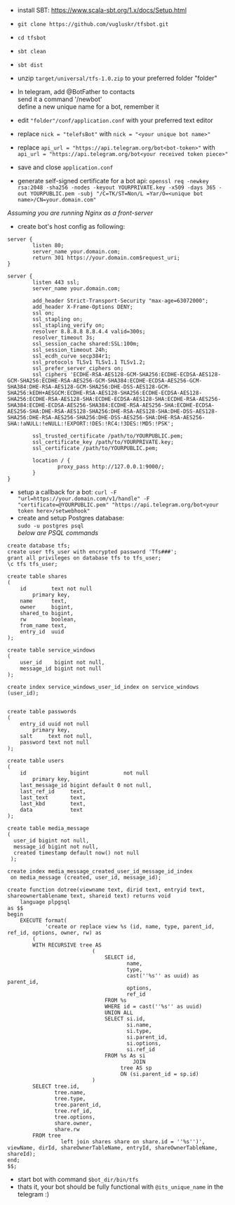 - install SBT: https://www.scala-sbt.org/1.x/docs/Setup.html
- `git clone https://github.com/vugluskr/tfsbot.git`  
- `cd tfsbot`  
- `sbt clean`  
- `sbt dist`  
- unzip `target/universal/tfs-1.0.zip` to your preferred folder "folder"  

- In telegram, add @BotFather to contacts  
send it a command '/newbot'  
define a new unique name for a bot, remember it 

- edit `"folder"/conf/application.conf` with your preferred text editor 
- replace `nick = "telefsBot"` with `nick = "<your unique bot name>"`
- replace `api_url = "https://api.telegram.org/bot<bot-token>"` with `api_url = "https://api.telegram.org/bot<your received token piece>"`
- save and close `application.conf`

- generate self-signed certificate for a bot api: `openssl req -newkey rsa:2048 -sha256 -nodes -keyout YOURPRIVATE.key -x509 -days 365 -out YOURPUBLIC.pem -subj "/C=TK/ST=Non/L
=Yar/O=<unique bot name>/CN=your.domain.com"`

_Assuming you are running Nginx as a front-server_

- create bot's host config as following:
```nginx
server {
        listen 80;
        server_name your.domain.com;
        return 301 https://your.domain.com$request_uri;
}

server {
        listen 443 ssl;
        server_name your.domain.com;

        add_header Strict-Transport-Security "max-age=63072000";
        add_header X-Frame-Options DENY;
        ssl on;
        ssl_stapling on;
        ssl_stapling_verify on;
        resolver 8.8.8.8 8.8.4.4 valid=300s;
        resolver_timeout 3s;
        ssl_session_cache shared:SSL:100m;
        ssl_session_timeout 24h;
        ssl_ecdh_curve secp384r1;
        ssl_protocols TLSv1 TLSv1.1 TLSv1.2;
        ssl_prefer_server_ciphers on;
        ssl_ciphers 'ECDHE-RSA-AES128-GCM-SHA256:ECDHE-ECDSA-AES128-GCM-SHA256:ECDHE-RSA-AES256-GCM-SHA384:ECDHE-ECDSA-AES256-GCM-SHA384:DHE-RSA-AES128-GCM-SHA256:DHE-DSS-AES128-GCM-SHA256:kEDH+AESGCM:ECDHE-RSA-AES128-SHA256:ECDHE-ECDSA-AES128-SHA256:ECDHE-RSA-AES128-SHA:ECDHE-ECDSA-AES128-SHA:ECDHE-RSA-AES256-SHA384:ECDHE-ECDSA-AES256-SHA384:ECDHE-RSA-AES256-SHA:ECDHE-ECDSA-AES256-SHA:DHE-RSA-AES128-SHA256:DHE-RSA-AES128-SHA:DHE-DSS-AES128-SHA256:DHE-RSA-AES256-SHA256:DHE-DSS-AES256-SHA:DHE-RSA-AES256-SHA:!aNULL:!eNULL:!EXPORT:!DES:!RC4:!3DES:!MD5:!PSK';

        ssl_trusted_certificate /path/to/YOURPUBLIC.pem;
        ssl_certificate_key /path/to/YOURPRIVATE.key;
        ssl_certificate /path/to/YOURPUBLIC.pem;

        location / {
                proxy_pass http://127.0.0.1:9000/;
        }
}

``` 

- setup a callback for a bot: `curl -F "url=https://your.domain.com/v1/handle" -F "certificate=@YOURPUBLIC.pem" "https://api.telegram.org/bot<your token here>/setwebhook"`
- create and setup Postgres database:  
`sudo -u postgres psql`  
_below are PSQL commands_
```psql
create database tfs;
create user tfs_user with encrypted password 'Tfs###';
grant all privileges on database tfs to tfs_user; 
\c tfs tfs_user;

create table shares
(
    id        text not null
        primary key,
    name      text,
    owner     bigint,
    shared_to bigint,
    rw        boolean,
    from_name text,
    entry_id  uuid
);

create table service_windows
(
    user_id    bigint not null,
    message_id bigint not null
);

create index service_windows_user_id_index on service_windows (user_id);


create table passwords
(
    entry_id uuid not null
        primary key,
    salt     text not null,
    password text not null
);

create table users
(
    id              bigint           not null
        primary key,
    last_message_id bigint default 0 not null,
    last_ref_id     text,
    last_text       text,
    last_kbd        text,
    data            text
);

create table media_message
(
  user_id bigint not null,
  message_id bigint not null,
  created timestamp default now() not null
 );
 
create index media_message_created_user_id_message_id_index
 on media_message (created, user_id, message_id);  

create function dotree(viewname text, dirid text, entryid text, shareownertablename text, shareid text) returns void
	language plpgsql
as $$
begin
    EXECUTE format(
            'create or replace view %s (id, name, type, parent_id, ref_id, options, owner, rw) as
        (
        WITH RECURSIVE tree AS
                           (
                               SELECT id,
                                      name,
                                      type,
                                      cast(''%s'' as uuid) as parent_id,
                                      options,
                                      ref_id
                               FROM %s
                               WHERE id = cast(''%s'' as uuid)
                               UNION ALL
                               SELECT si.id,
                                      si.name,
                                      si.type,
                                      si.parent_id,
                                      si.options,
                                      si.ref_id
                               FROM %s As si
                                        JOIN
                                    tree AS sp
                                    ON (si.parent_id = sp.id)
                           )
        SELECT tree.id,
               tree.name,
               tree.type,
               tree.parent_id,
               tree.ref_id,
               tree.options,
               share.owner,
               share.rw
        FROM tree
                 left join shares share on share.id = ''%s'')', viewName, dirId, shareOwnerTableName, entryId, shareOwnerTableName, shareId);
end;
$$;

``` 
- start bot with command `$bot_dir/bin/tfs`
- thats it, your bot should be fully functional with `@its_unique_name` in the telegram :)
